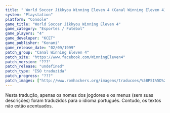 ```yaml
---
title: " World Soccer Jikkyou Winning Eleven 4 (Canal Winning Eleven 4)"
system: "Playstation"
platform: "Console"
game_title: "World Soccer Jikkyou Winning Eleven 4"
game_category: "Esportes / Futebol"
game_players: "4"
game_developer: "KCET"
game_publisher: "Konami"
game_release_date: "02/09/1999"
patch_group: "Canal Winning Eleven 4"
patch_site: "https://www.facebook.com/WinningEleven4"
patch_version: "???"
patch_release: "undefined"
patch_type: "ISO traduzida"
patch_progress: "???"
patch_images: ["http://www.romhackers.org/imagens/traducoes/%5BPS1%5D%20World%20Soccer%20Jikkyou%20Winning%20Eleven%204%20-%20Aluno%20Computa%C3%A7%C3%A3o%20-%201.jpg","http://www.romhackers.org/imagens/traducoes/%5BPS1%5D%20World%20Soccer%20Jikkyou%20Winning%20Eleven%204%20-%20Aluno%20Computa%C3%A7%C3%A3o%20-%202.jpg","http://www.romhackers.org/imagens/traducoes/%5BPS1%5D%20World%20Soccer%20Jikkyou%20Winning%20Eleven%204%20-%20Aluno%20Computa%C3%A7%C3%A3o%20-%203.jpg"]
---
```

Nesta tradução, apenas os nomes dos jogdores e os menus (sem suas descrições) foram traduzidos para o idioma português. Contudo, os textos não estão acentuados.